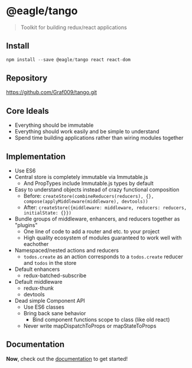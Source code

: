# @eagle/tango

> Toolkit for building redux/react applications

## Install

```js
npm install --save @eagle/tango react react-dom
```

## Repository

https://github.com/Graf009/tango.git

## Core Ideals

- Everything should be immutable
- Everything should work easily and be simple to understand
- Spend time building applications rather than wiring modules together

## Implementation

- Use ES6
- Central store is completely immutable via Immutable.js
  - And PropTypes include Immutable.js types by default
- Easy to understand objects instead of crazy functional composition
  - Before: `createStore(combineReducers(reducers), {}, compose(applyMiddleware(middleware), devtools))`
  - After: `createStore({middleware: middleware, reducers: reducers, initialState: {}})`
- Bundle groups of middleware, enhancers, and reducers together as "plugins"
  - One line of code to add a router and etc. to your project
  - High quality ecosystem of modules guaranteed to work well with eachother
- Namespaced/nested actions and reducers
  - `todos.create` as an action corresponds to a `todos.create` reducer and `todos` in the store
- Default enhancers
  - redux-batched-subscribe
- Default middleware
  - redux-thunk
  - devtools
- Dead simple Component API
  - Use ES6 classes
  - Bring back sane behavior
    - Bind component functions scope to class (like old react)
  - Never write mapDispatchToProps or mapStateToProps

## Documentation

**Now**, check out the [documentation](https://github.com/Graf009/tango/tree/master/docs) to get started!
